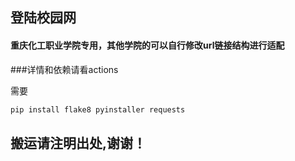 ## 登陆校园网

#### 重庆化工职业学院专用，其他学院的可以自行修改url链接结构进行适配

###详情和依赖请看actions

需要

```python
pip install flake8 pyinstaller requests
```

## 搬运请注明出处,谢谢！
